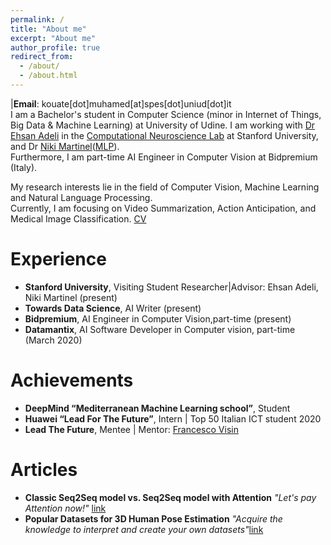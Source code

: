 ```yaml
---
permalink: /
title: "About me"
excerpt: "About me"
author_profile: true
redirect_from:
  - /about/
  - /about.html
---
```


|**Email**: kouate[dot]muhamed[at]spes[dot]uniud[dot]it <br/>
I am a Bachelor's student in Computer Science (minor in Internet of Things, Big Data & Machine Learning) at University of Udine.
I am working with [Dr Ehsan Adeli](https://stanford.edu/~eadeli/) in the [Computational Neuroscience Lab](http://cnslab.stanford.edu/) at Stanford University, and Dr [Niki Martinel](https://users.dimi.uniud.it/~niki.martinel/)([MLP](https://machinelearning.uniud.it/)). <br/>
Furthermore, I am part-time AI Engineer in Computer Vision at Bidpremium (Italy).

My research interests lie in the field of Computer Vision, Machine Learning and Natural Language Processing. <br/>
Currently, I am focusing on Video Summarization, Action Anticipation, and Medical Image Classification. [CV](http://kouatemuhamed.github.io/files/MuhamedKouateResume2020.pdf)

Experience
======
- **Stanford University**, Visiting Student Researcher|Advisor: Ehsan Adeli, Niki Martinel (present)
- **Towards Data Science**, AI Writer (present)
- **Bidpremium**, AI Engineer in Computer Vision,part-time (present)
- **Datamantix**, AI Software Developer in Computer vision, part-time (March 2020)


Achievements
======
- **DeepMind “Mediterranean Machine Learning school”**, Student
- **Huawei “Lead For The Future”**, Intern | Top 50 Italian ICT student 2020
- **Lead The Future**, Mentee | Mentor: [Francesco Visin](https://scholar.google.it/citations?user=kaAnZw0AAAAJ&hl=en)

Articles
======
- **Classic Seq2Seq model vs. Seq2Seq model with Attention**
 *"Let's pay Attention now!"* [link](https://towardsdatascience.com/classic-seq2seq-model-vs-seq2seq-model-with-attention-31527c77b28a)
- **Popular Datasets for 3D Human Pose Estimation**
 *"Acquire the knowledge to interpret and create your own datasets"*[link](https://pub.towardsai.net/popular-datasets-for-3d-human-pose-estimation-a309b5700f9c)
